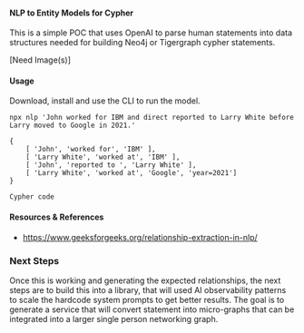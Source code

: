 #### NLP to Entity Models for Cypher
This is a simple POC that uses OpenAI to parse human statements into 
data structures needed for building Neo4j or Tigergraph cypher statements.

[Need Image(s)]

#### Usage
Download, install and use the CLI to run the model.

```
npx nlp 'John worked for IBM and direct reported to Larry White before Larry moved to Google in 2021.'
```

```
{
    [ 'John', 'worked for', 'IBM' ],
    [ 'Larry White', 'worked at', 'IBM' ],
    [ 'John', 'reported to ', 'Larry White' ],
    [ 'Larry White', 'worked at', 'Google', 'year=2021']
}
```

```
Cypher code
```

#### Resources & References
- https://www.geeksforgeeks.org/relationship-extraction-in-nlp/

### Next Steps
Once this is working and generating the expected relationships, the next steps
are to build this into a library, that will used AI observability patterns to 
scale the hardcode system prompts to get better results. The goal is to generate a 
service that will convert statement into micro-graphs that can be integrated into
a larger single person networking graph.